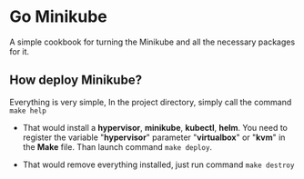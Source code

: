# Go Minikube

A simple cookbook for turning the Minikube and all the necessary packages for it.

## How deploy Minikube?

Everything is very simple, In the project directory, simply call the command ``make help``

* That would install a __hypervisor__, __minikube__, __kubectl__, __helm__. You need to register the variable "__hypervisor__" parameter "**virtualbox**" or "**kvm**" in the __Make__ file. Than launch command ```make deploy```.

* That would remove everything installed, just run command ```make destroy```
